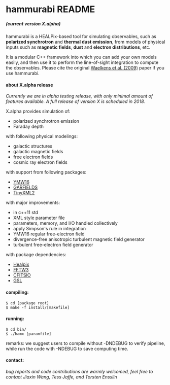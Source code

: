 # hammurabi README
##### (current version X.alpha)

hammurabi is a HEALPix-based tool for simulating observables, 
such as **polarized synchrotron** and **thermal dust emission**, 
from models of physical inputs such as **magnetic fields**, **dust** and **electron distributions**, etc.

It is a modular C++ framework into which you can add your own models easily, 
and then use it to perform the line-of-sight integration to compute the observables. 
Please cite the original [Waelkens et al. (2009)](https://www.aanda.org/articles/aa/abs/2009/08/aa10564-08/aa10564-08.html) paper if you use hammurabi.

#### about X.alpha release
*Currently we are in alpha testing release,
with only minimal amount of features available.
A full release of version X is scheduled in 2018.*


X.alpha provides simulation of: 

* polarized synchrotron emission
* Faraday depth

with following physical modelings:

* galactic structures
* galactic magnetic fields
* free electron fields
* cosmic ray electron fields

with support from following packages:

* [YMW16](https://bitbucket.org/psrsoft/ymw16)
* [GARFIELDS](https://academic.oup.com/mnras/article-lookup/doi/10.1111/j.1365-2966.2008.13341.x)
* [TinyXML2](https://github.com/leethomason/tinyxml2)

with major improvements:

* in c++11 std
* XML style parameter file 
* parameters, memory, and I/O handled collectively
* apply Simpson's rule in integration
* YMW16 regular free-electron field
* divergence-free anisotropic turbulent magnetic field generator
* turbulent free-electron field generator

with package dependencies:

* [Healpix](https://healpix.jpl.nasa.gov/)
* [FFTW3](http://www.fftw.org/)
* [CFITSIO](https://heasarc.gsfc.nasa.gov/fitsio/fitsio.html)
* [GSL](https://www.gnu.org/software/gsl/)

#### compiling:
```
$ cd [package root]
$ make -f install/[makefile]
```

#### running:
```
$ cd bin/
$ ./hamx [paramfile]
```
remarks: we suggest users to compile without -DNDEBUG to verify pipeline, while run the code with -NDEBUG to save computing time.

#### contact:
*bug reports and code contributions are warmly welcomed,
feel free to contact Jiaxin Wang, Tess Jaffe, and Torsten Ensslin*
